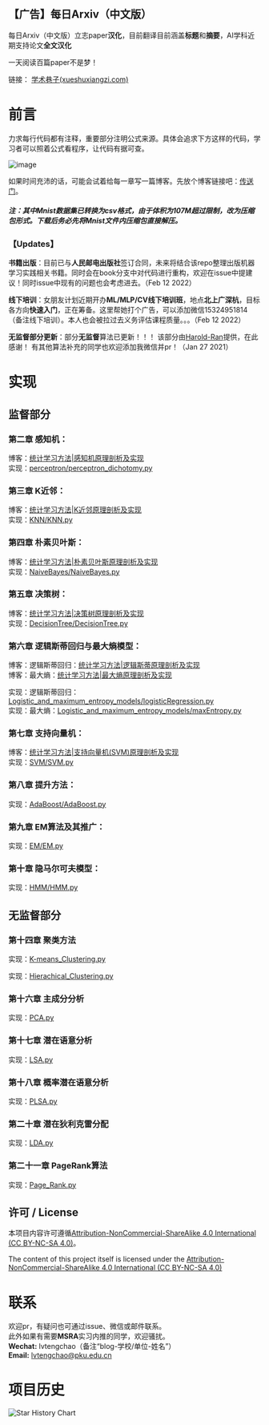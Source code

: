 ## 【广告】每日Arxiv（中文版）
每日Arxiv（中文版）立志paper**汉化**，目前翻译目前涵盖**标题**和**摘要**，AI学科近期支持论文**全文汉化**

一天阅读百篇paper不是梦！

链接： [学术巷子(xueshuxiangzi.com)](https://www.xueshuxiangzi.com/)


前言
====

力求每行代码都有注释，重要部分注明公式来源。具体会追求下方这样的代码，学习者可以照着公式看程序，让代码有据可查。

![image](https://github.com/Dod-o/Statistical-Learning-Method_Code/blob/master/CodePic.png)

    
如果时间充沛的话，可能会试着给每一章写一篇博客。先放个博客链接吧：[传送门](http://www.pkudodo.com/)。    

##### 注：其中Mnist数据集已转换为csv格式，由于体积为107M超过限制，改为压缩包形式。下载后务必先将Mnist文件内压缩包直接解压。  

### 【Updates】
**书籍出版**：目前已与**人民邮电出版社**签订合同，未来将结合该repo整理出版机器学习实践相关书籍。同时会在book分支中对代码进行重构，欢迎在issue中提建议！同时issue中现有的问题也会考虑进去。（Feb 12 2022）

**线下培训**：女朋友计划近期开办**ML/MLP/CV线下培训班**，地点**北上广深杭**，目标各方向**快速入门**，正在筹备。这里帮她打个广告，可以添加微信15324951814（备注线下培训）。本人也会被拉过去义务评估课程质量。。。（Feb 12 2022）

**无监督部分更新**：部分**无监督**算法已更新！！！ 该部分由[Harold-Ran](https://github.com/Harold-Ran)提供，在此感谢！ 有其他算法补充的同学也欢迎添加我微信并pr！（Jan 27 2021）
       
实现
======

## 监督部分

### 第二章 感知机：
博客：[统计学习方法|感知机原理剖析及实现](https://github.com/Dod-o/Statistical-Learning-Method_Code/blob/master/blogs/%E6%84%9F%E7%9F%A5%E6%9C%BA%E5%8E%9F%E7%90%86%E5%89%96%E6%9E%90%E5%8F%8A%E5%AE%9E%E7%8E%B0.pdf)      
实现：[perceptron/perceptron_dichotomy.py](https://github.com/Dod-o/Statistical-Learning-Method_Code/blob/master/perceptron/perceptron_dichotomy.py)
      
### 第三章 K近邻：
博客：[统计学习方法|K近邻原理剖析及实现](https://github.com/Dod-o/Statistical-Learning-Method_Code/blob/master/blogs/K%E8%BF%91%E9%82%BB%E5%8E%9F%E7%90%86%E5%89%96%E6%9E%90%E5%8F%8A%E5%AE%9E%E7%8E%B0.pdf)      
实现：[KNN/KNN.py](https://github.com/Dod-o/Statistical-Learning-Method_Code/blob/master/KNN/KNN.py)
      
### 第四章 朴素贝叶斯：
博客：[统计学习方法|朴素贝叶斯原理剖析及实现](https://github.com/Dod-o/Statistical-Learning-Method_Code/blob/master/blogs/%E6%9C%B4%E7%B4%A0%E8%B4%9D%E5%8F%B6%E6%96%AF%E5%8E%9F%E7%90%86%E5%89%96%E6%9E%90%E5%8F%8A%E5%AE%9E%E7%8E%B0.pdf)      
实现：[NaiveBayes/NaiveBayes.py](https://github.com/Dod-o/Statistical-Learning-Method_Code/blob/master/NaiveBayes/NaiveBayes.py)    
      
### 第五章 决策树：
博客：[统计学习方法|决策树原理剖析及实现](https://github.com/Dod-o/Statistical-Learning-Method_Code/blob/master/blogs/%E5%86%B3%E7%AD%96%E6%A0%91%E5%8E%9F%E7%90%86%E5%89%96%E6%9E%90%E5%8F%8A%E5%AE%9E%E7%8E%B0.pdf)      
实现：[DecisionTree/DecisionTree.py](https://github.com/Dod-o/Statistical-Learning-Method_Code/blob/master/DecisionTree/DecisionTree.py)    
      
### 第六章 逻辑斯蒂回归与最大熵模型：       
博客：逻辑斯蒂回归：[统计学习方法|逻辑斯蒂原理剖析及实现](https://github.com/Dod-o/Statistical-Learning-Method_Code/blob/master/blogs/%E9%80%BB%E8%BE%91%E6%96%AF%E8%92%82%E5%8E%9F%E7%90%86%E5%89%96%E6%9E%90%E5%8F%8A%E5%AE%9E%E7%8E%B0.pdf)        
博客：最大熵：[统计学习方法|最大熵原理剖析及实现](https://github.com/Dod-o/Statistical-Learning-Method_Code/blob/master/blogs/%E6%9C%80%E5%A4%A7%E7%86%B5%E5%8E%9F%E7%90%86%E5%89%96%E6%9E%90%E5%8F%8A%E5%AE%9E%E7%8E%B0.pdf)        

实现：逻辑斯蒂回归：[Logistic_and_maximum_entropy_models/logisticRegression.py](https://github.com/Dod-o/Statistical-Learning-Method_Code/blob/master/Logistic_and_maximum_entropy_models/logisticRegression.py)    
实现：最大熵：[Logistic_and_maximum_entropy_models/maxEntropy.py](https://github.com/Dod-o/Statistical-Learning-Method_Code/blob/master/Logistic_and_maximum_entropy_models/maxEntropy.py)       
      
### 第七章 支持向量机：    
博客：[统计学习方法|支持向量机(SVM)原理剖析及实现](https://github.com/Dod-o/Statistical-Learning-Method_Code/blob/master/blogs/%E6%94%AF%E6%8C%81%E5%90%91%E9%87%8F%E6%9C%BA(SVM)%E5%8E%9F%E7%90%86%E5%89%96%E6%9E%90%E5%8F%8A%E5%AE%9E%E7%8E%B0.pdf)      
实现：[SVM/SVM.py](https://github.com/Dod-o/Statistical-Learning-Method_Code/blob/master/SVM/SVM.py)    
      
### 第八章 提升方法：
实现：[AdaBoost/AdaBoost.py](https://github.com/Dod-o/Statistical-Learning-Method_Code/blob/master/AdaBoost/AdaBoost.py)    
      
### 第九章 EM算法及其推广：
实现：[EM/EM.py](https://github.com/Dod-o/Statistical-Learning-Method_Code/blob/master/EM/EM.py)    
      
### 第十章 隐马尔可夫模型：
实现：[HMM/HMM.py](https://github.com/Dod-o/Statistical-Learning-Method_Code/blob/master/HMM/HMM.py)    

## 无监督部分

### 第十四章 聚类方法
实现：[K-means_Clustering.py](https://github.com/Dod-o/Statistical-Learning-Method_Code/blob/master/Clustering/K-means_Clustering/K-means_Clustering.py)

实现：[Hierachical_Clustering.py](https://github.com/Dod-o/Statistical-Learning-Method_Code/blob/master/Clustering/Hierachical_Clustering/Hierachical_Clustering.py)

### 第十六章 主成分分析
实现：[PCA.py](https://github.com/Dod-o/Statistical-Learning-Method_Code/blob/master/PCA/PCA.py)

### 第十七章 潜在语意分析
实现：[LSA.py](https://github.com/Dod-o/Statistical-Learning-Method_Code/blob/master/LSA/LSA.py)

### 第十八章 概率潜在语意分析
实现：[PLSA.py](https://github.com/Dod-o/Statistical-Learning-Method_Code/blob/master/PLSA/PLSA.py)

### 第二十章 潜在狄利克雷分配
实现：[LDA.py](https://github.com/Dod-o/Statistical-Learning-Method_Code/blob/master/LDA/LDA.py)

### 第二十一章 PageRank算法
实现：[Page_Rank.py](https://github.com/Dod-o/Statistical-Learning-Method_Code/blob/master/Page_Rank/Page_Rank.py)


## 许可 / License
本项目内容许可遵循[Attribution-NonCommercial-ShareAlike 4.0 International (CC BY-NC-SA 4.0)](https://creativecommons.org/licenses/by-nc-sa/4.0/)。

The content of this project itself is licensed under the [Attribution-NonCommercial-ShareAlike 4.0 International (CC BY-NC-SA 4.0)](https://creativecommons.org/licenses/by-nc-sa/4.0/)

联系
======
欢迎pr，有疑问也可通过issue、微信或邮件联系。      
此外如果有需要**MSRA**实习内推的同学，欢迎骚扰。             
**Wechat:** lvtengchao（备注“blog-学校/单位-姓名”）      
**Email:** lvtengchao@pku.edu.cn      


项目历史
======
<picture>
  <source media="(prefers-color-scheme: dark)" srcset="https://api.star-history.com/svg?repos=Dod-o/Statistical-Learning-Method_Code&type=Date&theme=dark" />
  <source media="(prefers-color-scheme: light)" srcset="https://api.star-history.com/svg?repos=Dod-o/Statistical-Learning-Method_Code&type=Date" />
  <img alt="Star History Chart" src="https://api.star-history.com/svg?repos=Dod-o/Statistical-Learning-Method_Code&type=Date" />
</picture>




